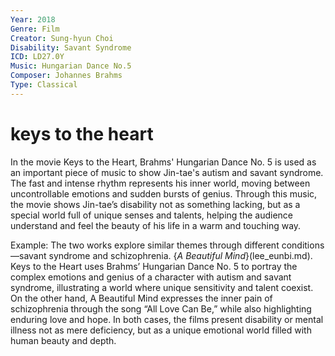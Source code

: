 ```yaml
---
Year: 2018
Genre: Film
Creator: Sung-hyun Choi
Disability: Savant Syndrome
ICD: LD27.0Y
Music: Hungarian Dance No.5
Composer: Johannes Brahms
Type: Classical 
---
```


# keys to the heart 

In the movie Keys to the Heart, Brahms' Hungarian Dance No. 5 is used as an important piece of music to show Jin-tae's autism and savant syndrome. The fast and intense rhythm represents his inner world, moving between uncontrollable emotions and sudden bursts of genius. Through this music, the movie shows Jin-tae’s disability not as something lacking, but as a special world full of unique senses and talents, helping the audience understand and feel the beauty of his life in a warm and touching way.

Example: The two works explore similar themes through different conditions—savant syndrome and schizophrenia. {*A Beautiful Mind*}(lee_eunbi.md). Keys to the Heart uses Brahms’ Hungarian Dance No. 5 to portray the complex emotions and genius of a character with autism and savant syndrome, illustrating a world where unique sensitivity and talent coexist. On the other hand, A Beautiful Mind expresses the inner pain of schizophrenia through the song “All Love Can Be,” while also highlighting enduring love and hope. In both cases, the films present disability or mental illness not as mere deficiency, but as a unique emotional world filled with human beauty and depth.
